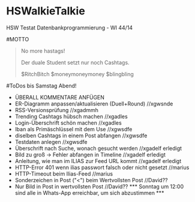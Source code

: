 # HSWalkieTalkie
HSW Testat Datenbankprogrammierung - WI 44/14

#MOTTO
> No more hastags!
>
>Der duale Student setzt nur
>noch Cashtags.
>
>$RitchBitch
>$moneymoneymoney
>$blingbling

#ToDos bis Samstag Abend!
* ÜBERALL KOMMENTARE ANFÜGEN
* ER-Diagramm anpassen/aktualisieren (Duell+Round)  //xgwsnde
* RSS-Versionsprüfung                               //xgadmmh
* Trending Cashtags hübsch machen                   //xgadles
* Login-Überschrift schön machen                    //xgadles
* Iban als Primäschlüssel mit dem Use               //xgwsdfe
* diselben Cashtags in einem Post abfangen          //xgwsdfe
* Testdaten anlegen                                 //xgwsdfe
* Überschrift nach Suche, wonach gesucht werden     //xgadelf erledigt
* Bild zu groß -> Fehler abfangen in Timeline       //xgadelf erledigt
* Anleitung, wie man im ILIAS zur Feed URL kommt    //xgadelf erledigt
* HTTP-Error 401 wenn ilias passwort falsch oder nicht gesetzt //marius
* HTTP-Timeout beim Ilias-Feed                      //marius
* Sonderzeichen in Post ("<") beim Wertvollsten Post //David??
* Nur Bild in Post in wertvollsten Post              //David??
*** Sonntag um 12:00 sind alle in Whats-App erreichbar, um sich abzustimmen ***
